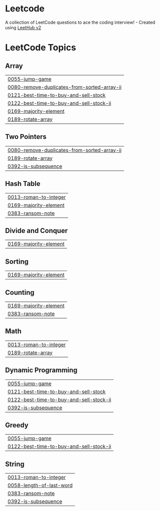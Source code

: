 # Leetcode
A collection of LeetCode questions to ace the coding interview! - Created using [LeetHub v2](https://github.com/arunbhardwaj/LeetHub-2.0)

<!---LeetCode Topics Start-->
# LeetCode Topics
## Array
|  |
| ------- |
| [0055-jump-game](https://github.com/grazierShahid/Leetcode/tree/master/0055-jump-game) |
| [0080-remove-duplicates-from-sorted-array-ii](https://github.com/grazierShahid/Leetcode/tree/master/0080-remove-duplicates-from-sorted-array-ii) |
| [0121-best-time-to-buy-and-sell-stock](https://github.com/grazierShahid/Leetcode/tree/master/0121-best-time-to-buy-and-sell-stock) |
| [0122-best-time-to-buy-and-sell-stock-ii](https://github.com/grazierShahid/Leetcode/tree/master/0122-best-time-to-buy-and-sell-stock-ii) |
| [0169-majority-element](https://github.com/grazierShahid/Leetcode/tree/master/0169-majority-element) |
| [0189-rotate-array](https://github.com/grazierShahid/Leetcode/tree/master/0189-rotate-array) |
## Two Pointers
|  |
| ------- |
| [0080-remove-duplicates-from-sorted-array-ii](https://github.com/grazierShahid/Leetcode/tree/master/0080-remove-duplicates-from-sorted-array-ii) |
| [0189-rotate-array](https://github.com/grazierShahid/Leetcode/tree/master/0189-rotate-array) |
| [0392-is-subsequence](https://github.com/grazierShahid/Leetcode/tree/master/0392-is-subsequence) |
## Hash Table
|  |
| ------- |
| [0013-roman-to-integer](https://github.com/grazierShahid/Leetcode/tree/master/0013-roman-to-integer) |
| [0169-majority-element](https://github.com/grazierShahid/Leetcode/tree/master/0169-majority-element) |
| [0383-ransom-note](https://github.com/grazierShahid/Leetcode/tree/master/0383-ransom-note) |
## Divide and Conquer
|  |
| ------- |
| [0169-majority-element](https://github.com/grazierShahid/Leetcode/tree/master/0169-majority-element) |
## Sorting
|  |
| ------- |
| [0169-majority-element](https://github.com/grazierShahid/Leetcode/tree/master/0169-majority-element) |
## Counting
|  |
| ------- |
| [0169-majority-element](https://github.com/grazierShahid/Leetcode/tree/master/0169-majority-element) |
| [0383-ransom-note](https://github.com/grazierShahid/Leetcode/tree/master/0383-ransom-note) |
## Math
|  |
| ------- |
| [0013-roman-to-integer](https://github.com/grazierShahid/Leetcode/tree/master/0013-roman-to-integer) |
| [0189-rotate-array](https://github.com/grazierShahid/Leetcode/tree/master/0189-rotate-array) |
## Dynamic Programming
|  |
| ------- |
| [0055-jump-game](https://github.com/grazierShahid/Leetcode/tree/master/0055-jump-game) |
| [0121-best-time-to-buy-and-sell-stock](https://github.com/grazierShahid/Leetcode/tree/master/0121-best-time-to-buy-and-sell-stock) |
| [0122-best-time-to-buy-and-sell-stock-ii](https://github.com/grazierShahid/Leetcode/tree/master/0122-best-time-to-buy-and-sell-stock-ii) |
| [0392-is-subsequence](https://github.com/grazierShahid/Leetcode/tree/master/0392-is-subsequence) |
## Greedy
|  |
| ------- |
| [0055-jump-game](https://github.com/grazierShahid/Leetcode/tree/master/0055-jump-game) |
| [0122-best-time-to-buy-and-sell-stock-ii](https://github.com/grazierShahid/Leetcode/tree/master/0122-best-time-to-buy-and-sell-stock-ii) |
## String
|  |
| ------- |
| [0013-roman-to-integer](https://github.com/grazierShahid/Leetcode/tree/master/0013-roman-to-integer) |
| [0058-length-of-last-word](https://github.com/grazierShahid/Leetcode/tree/master/0058-length-of-last-word) |
| [0383-ransom-note](https://github.com/grazierShahid/Leetcode/tree/master/0383-ransom-note) |
| [0392-is-subsequence](https://github.com/grazierShahid/Leetcode/tree/master/0392-is-subsequence) |
<!---LeetCode Topics End-->